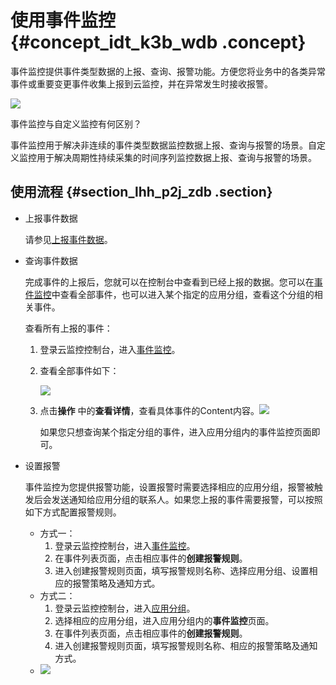 # 使用事件监控 {#concept_idt_k3b_wdb .concept}

事件监控提供事件类型数据的上报、查询、报警功能。方便您将业务中的各类异常事件或重要变更事件收集上报到云监控，并在异常发生时接收报警。

![](http://static-aliyun-doc.oss-cn-hangzhou.aliyuncs.com/assets/img/6162/4804_zh-CN.png)

事件监控与自定义监控有何区别？

事件监控用于解决非连续的事件类型数据监控数据上报、查询与报警的场景。自定义监控用于解决周期性持续采集的时间序列监控数据上报、查询与报警的场景。

## 使用流程 {#section_lhh_p2j_zdb .section}

-   上报事件数据

    请参见[上报事件数据](cn.zh-CN/用户指南/事件监控/上报事件数据.md#)。


-   查询事件数据

    完成事件的上报后，您就可以在控制台中查看到已经上报的数据。您可以在[事件监控](http://cms.console.aliyun.com/?spm=a2c4g.11186623.2.5.82BoPy#/eventmonitoring/events/group)中查看全部事件，也可以进入某个指定的应用分组，查看这个分组的相关事件。

    查看所有上报的事件：

    1.  登录云监控控制台，进入[事件监控](http://cms.console.aliyun.com/?spm=a2c4g.11186623.2.6.82BoPy#/eventmonitoring/events/group)。
    2.  查看全部事件如下：

        ![](http://static-aliyun-doc.oss-cn-hangzhou.aliyuncs.com/assets/img/6162/4816_zh-CN.png)

    3.  点击**操作** 中的**查看详情**，查看具体事件的Content内容。![](http://static-aliyun-doc.oss-cn-hangzhou.aliyuncs.com/assets/img/6162/4819_zh-CN.png)

        如果您只想查询某个指定分组的事件，进入应用分组内的事件监控页面即可。

-   设置报警

    事件监控为您提供报警功能，设置报警时需要选择相应的应用分组，报警被触发后会发送通知给应用分组的联系人。如果您上报的事件需要报警，可以按照如下方式配置报警规则。

    -   方式一：
        1.  登录云监控控制台，进入[事件监控](http://cms.console.aliyun.com/?spm=a2c4g.11186623.2.7.82BoPy#/eventmonitoring/events/group)。
        2.  在事件列表页面，点击相应事件的**创建报警规则**。
        3.  进入创建报警规则页面，填写报警规则名称、选择应用分组、设置相应的报警策略及通知方式。
    -   方式二：
        1.  登录云监控控制台，进入[应用分组](https://cms.console.aliyun.com/?spm=a2c4g.11186623.2.8.82BoPy#/groups/category=&region=&instanceIds=)。
        2.  选择相应的应用分组，进入应用分组内的**事件监控**页面。
        3.  在事件列表页面，点击相应事件的**创建报警规则**。
        4.  进入创建报警规则页面，填写报警规则名称、相应的报警策略及通知方式。
    -   ![](http://static-aliyun-doc.oss-cn-hangzhou.aliyuncs.com/assets/img/6162/4823_zh-CN.png)


